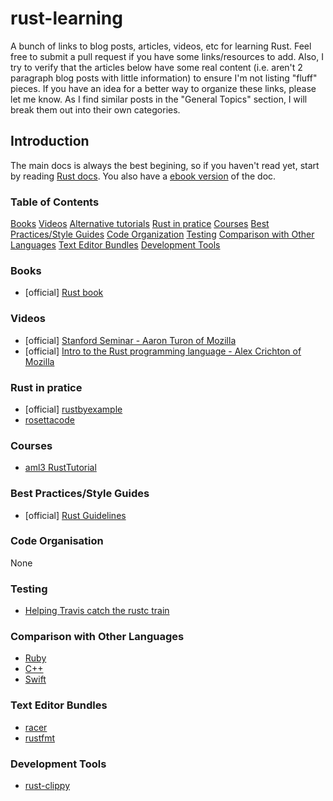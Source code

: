 # rust-learning

A bunch of links to blog posts, articles, videos, etc for learning Rust. Feel free to submit a pull request if you have some links/resources to add. Also, I try to verify that the articles below have some real content (i.e. aren't 2 paragraph blog posts with little information) to ensure I'm not listing "fluff" pieces. If you have an idea for a better way to organize these links, please let me know. As I find similar posts in the "General Topics" section, I will break them out into their own categories.

## Introduction
The main docs is always the best begining, so if you haven't read yet, start by reading [Rust docs](http://www.rust-lang.org/). You also have a [ebook version](https://github.com/mkaito/rustdocs_ebook) of the doc.

### Table of Contents
[Books](#books)
[Videos](#videos)
[Alternative tutorials](#alternative-tutorials)
[Rust in pratice](#rust-in-pratice)
[Courses](#courses)
[Best Practices/Style Guides](#best-practicesstyle-guides)
[Code Organization](#code-organization)
[Testing](#testing)
[Comparison with Other Languages](#comparison-with-other-languages)
[Text Editor Bundles](#text-editor-bundles)
[Development Tools](#development-tools)

### Books
* [official] [Rust book](http://doc.rust-lang.org/nightly/book/)

### Videos
* [official] [Stanford Seminar - Aaron Turon of Mozilla](https://www.youtube.com/watch?v=O5vzLKg7y-k)
* [official] [Intro to the Rust programming language - Alex Crichton of Mozilla](https://www.youtube.com/watch?v=agzf6ftEsLU)

### Rust in pratice
* [official] [rustbyexample](http://rustbyexample.com/)
* [rosettacode](http://rosettacode.org/wiki/Category:Rust)

### Courses
* [aml3 RustTutorial](https://aml3.github.io/RustTutorial/)

### Best Practices/Style Guides
* [official] [Rust Guidelines](https://github.com/rust-lang/rust-guidelines)

### Code Organisation
None

### Testing
* [Helping Travis catch the rustc train](https://huonw.github.io/blog/2015/04/helping-travis-catch-the-rustc-train/)

### Comparison with Other Languages
* [Ruby](http://www.rustforrubyists.com/)
* [C++](http://aminb.gitbooks.io/rust-for-c/content/)
* [Swift](http://faq.sealedabstract.com/rust/)

### Text Editor Bundles
* [racer](https://github.com/phildawes/racer)
* [rustfmt](https://github.com/ahmedcharles/rustfmt)

### Development Tools
* [rust-clippy](https://github.com/Manishearth/rust-clippy)
